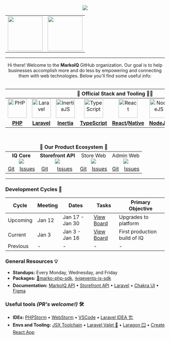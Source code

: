 <div align="center">
  <img src="https://user-images.githubusercontent.com/4695165/148158104-c457202d-05a7-46cc-a360-ecaf7340e341.png" />
  <table borders="0"><tbody>
  <td>
    <a href="https://github.com/markoplace/sample-repository">
      <img src="https://user-images.githubusercontent.com/4695165/148333417-541f155b-1305-47b5-914a-7b1d84bceb2c.png" height="110" />
    </a>
  </td>
  <td>
    <a href="https://github.com/markoplace/survival-kit">
      <img src="https://user-images.githubusercontent.com/4695165/148333420-e3341ebc-81b1-444f-b1e6-603228d5bc63.png" height="110" />
    </a>
  </td>
  </tbody></table>
</div>

<hr />

<div align="center">
  Hi there! Welcome to the <b>MarkoIQ</b> GitHub organization. Our goal is to help businesses accomplish more and do less by empowering and connecting them with web technologies. Below you'll find some useful info:
</div><br />

<div align="center">
<table width="100%">
<thead>
<tr>
<th colspan="8"><b>👷 Official Stack and Tooling 👷‍♀️</b></th>
</tr>
</thead>
<tbody>
<tr>
<td align="center"><img src="https://user-images.githubusercontent.com/4695165/148151056-95607298-0eb8-42cf-b00c-61a2f7046961.png" height="60" alt="PHP" /></td>
<td align="center"><img src="https://user-images.githubusercontent.com/4695165/148148479-bab4941f-9c10-4caf-9b08-d5ee437e6246.png" height="60" alt="Laravel" /></td>
<td align="center"><img src="https://user-images.githubusercontent.com/4695165/148149366-3c56f650-08a3-44c2-bbf2-7740482f290f.png" height="60" alt="InertiaJS" /></td>

<td align="center"><img src="https://user-images.githubusercontent.com/4695165/148148523-4790e3a1-a94c-499d-968e-29b133045ca9.png" height="60" alt="TypeScript"/></td>
<td align="center"><img src="https://user-images.githubusercontent.com/4695165/148149561-50f50b4b-5345-408a-86d4-050aba00b866.png" height="60" alt="React" /></td>
<td align="center"><img src="https://user-images.githubusercontent.com/4695165/148150115-3d47ecdc-61ce-462a-a3bd-0922ff49035e.png" height="60" alt="NodeJS" /></td>

<td align="center"><img src="https://user-images.githubusercontent.com/4695165/148150003-32991a3d-4dd3-4ba1-9444-3e5260878992.png" height="60" alt="OpenAPI" /></td>
<td align="center"><img src="https://user-images.githubusercontent.com/4695165/148150255-18b1af8e-bfc3-4710-b801-037b46b08f5c.png" height="60" alt="Postman" /></td>
</tr>
<tr>
  <td align="center"><b><a href="https://www.php.net/releases/8.1/en.php">PHP</a></b></td>
  <td align="center"><b><a href="https://www.laravel.com">Laravel</a></b></td>
  <td align="center"><b><a href="https://inertiajs.com/">Inertia</a></b></td>

  <td align="center"><b><a href="https://www.typescriptlang.org/docs/handbook/typescript-in-5-minutes.html">TypeScript</a></b></td>
  <td align="center"><b><a href="https://reactjs.org/tutorial/tutorial.html">React</a>/<a href="https://reactnative.dev/">Native</a></b></td>
  <td align="center"><b><a href="https://nodejs.org/">NodeJS</a></b></td>

  <td align="center"><b><a href="https://swagger.io/specification/">OpenAPI</a></b></td>
  <td align="center"><b><a href="https://lifespikesllc.postman.co/workspace/LifeSpikes~14fce070-3cc3-4f1e-adba-56da42f5bbf8/overview">Postman</a></b></td>
</tr>
</tbody>
</table>
</div>

<br />
<div align="center" width="100%">
<table width="100%">
<thead>
<tr>
<td colspan="8" align="center"><b>🙌 Our Product Ecosystem 🙌</b></td>
</tr>
</thead>
<tbody>
<tr>
<td colspan="2" align="center">
  <b>IQ Core</b><br>
  <a href="https://github.com/markoplace/marko-core/actions/workflows/build.yml">
    <img src="https://github.com/markoplace/marko-core/actions/workflows/build.yml/badge.svg?branch=master&event=push&kill_cache=1">
  </a>
</td>
<td colspan="2" align="center">
  <b>Storefront API</b><br>
  <a href="https://github.com/markoplace/marko-customer-api/actions/workflows/deploy.yml">
    <img src="https://github.com/markoplace/marko-customer-api/actions/workflows/deploy.yml/badge.svg?branch=master&event=push&kill_cache=1">
  </a>
</td>
<td colspan="2" align="center">
  Store Web<br>
  <a href="https://github.com/markoplace/marko-store/actions/workflows/build.yaml">
    <img src="https://github.com/markoplace/marko-store/actions/workflows/build.yaml/badge.svg?branch=master&event=push&kill_cache=1">
  </a>
</td>
<td colspan="2" align="center">
  Admin Web<br>
  <a href="https://github.com/markoplace/marko-ui-admin/actions/workflows/build.yml">
    <img src="https://github.com/markoplace/marko-ui-admin/actions/workflows/build.yml/badge.svg?branch=master&event=push&kill_cache=5">
  </a>
</td>
</tr>
<tr>
<td align="center"><a href="https://github.com/markoplace/marko-core">Git</a></td>
<td align="center"><a href="https://github.com/markoplace/marko-core/issues">Issues</a></td>

<td align="center"><a href="https://github.com/markoplace/marko-customer-api">Git</a></td>
<td align="center"><a href="https://github.com/markoplace/marko-customer-api/issues">Issues</a></td>

<td align="center"><a href="https://github.com/markoplace/marko-store">Git</a></td>
<td align="center"><a href="https://github.com/markoplace/marko-store/issues">Issues</a></td>

<td align="center"><a href="https://github.com/markoplace/marko-ui-admin">Git</a></td>
<td align="center"><a href="https://github.com/markoplace/marko-ui-admin/issues">Issues</a></td>
</tr>
</tbody>
</table>
</div>

<hr />

### Development Cycles 🥋

| Cycle | Meeting | Dates | Tasks | Primary Objective |
| --- | --- | --- | --- | --- |
| Upcoming | Jan 12 | Jan 17 - Jan 30 | [View Board](https://github.com/orgs/markoplace/projects/4/views/20) | Upgrades to platform |
| Current | Jan 3 | Jan 3 - Jan 16 | [View Board](https://github.com/orgs/markoplace/projects/4/views/19) | First production build of IQ |
| Previous | - | - | - | - |

### General Resources 💡

- **Standups:** Every Monday, Wednesday, and Friday
- **Packages:** [🐘marko-php-sdk](https://github.com/markoplace/marko-php-sdk), [☕️iqevents-js-sdk](https://github.com/markoplace/iqevents-js-sdk)
- **Documentation:** [MarkoIQ API](https://docs.neith.io/) • [Storefront API](https://documenter.getpostman.com/view/11028303/UVXbuKmx) • [Laravel](https://laravel.com/docs/8.x) • [Chakra UI](https://chakra-ui.com/docs/getting-started) • [Figma](https://www.figma.com/files/team/1059917962084359153/MarkoIQ)

### Useful tools _(PR's welcome!)_ 🛠

- **IDEs:** [PHPStorm](https://www.jetbrains.com/phpstorm/) • [WebStorm](https://www.jetbrains.com/webstorm/) • [VSCode](https://code.visualstudio.com/) • [Laravel IDEA 🏗](https://laravel-idea.com/)
- **Envs and Tooling:**  [JSX Toolchain](https://laravel-mix.com/) • [Laravel Valet 🍎](https://github.com/laravel/valet) • [Laragon 🪟](https://laragon.org/) • [Create React App](https://github.com/facebook/create-react-app)
